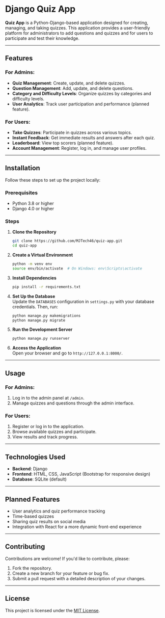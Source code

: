 
# Django Quiz App

**Quiz App** is a Python-Django-based application designed for creating, managing, and taking quizzes. This application provides a user-friendly platform for administrators to add questions and quizzes and for users to participate and test their knowledge.

---

## Features

### For Admins:
- **Quiz Management**: Create, update, and delete quizzes.
- **Question Management**: Add, update, and delete questions.
- **Category and Difficulty Levels**: Organize quizzes by categories and difficulty levels.
- **User Analytics**: Track user participation and performance (planned feature).

### For Users:
- **Take Quizzes**: Participate in quizzes across various topics.
- **Instant Feedback**: Get immediate results and answers after each quiz.
- **Leaderboard**: View top scorers (planned feature).
- **Account Management**: Register, log in, and manage user profiles.

---

## Installation

Follow these steps to set up the project locally:

### Prerequisites
- Python 3.8 or higher
- Django 4.0 or higher

### Steps
1. **Clone the Repository**  
   ```bash
   git clone https://github.com/MJTech46/quiz-app.git
   cd quiz-app
   ```

2. **Create a Virtual Environment**  
   ```bash
   python -m venv env
   source env/bin/activate  # On Windows: env\Scripts\activate
   ```

3. **Install Dependencies**  
   ```bash
   pip install -r requirements.txt
   ```

4. **Set Up the Database**  
   Update the `DATABASES` configuration in `settings.py` with your database credentials. Then, run:  
   ```bash
   python manage.py makemigrations
   python manage.py migrate
   ```

5. **Run the Development Server**  
   ```bash
   python manage.py runserver
   ```

6. **Access the Application**  
   Open your browser and go to `http://127.0.0.1:8000/`.

---

## Usage

### For Admins:
1. Log in to the admin panel at `/admin`.
2. Manage quizzes and questions through the admin interface.

### For Users:
1. Register or log in to the application.
2. Browse available quizzes and participate.
3. View results and track progress.

---

## Technologies Used

- **Backend**: Django  
- **Frontend**: HTML, CSS, JavaScript (Bootstrap for responsive design)  
- **Database**: SQLite (default)   

---

## Planned Features

- User analytics and quiz performance tracking
- Time-based quizzes
- Sharing quiz results on social media
- Integration with React for a more dynamic front-end experience

---

## Contributing

Contributions are welcome! If you'd like to contribute, please:  
1. Fork the repository.  
2. Create a new branch for your feature or bug fix.  
3. Submit a pull request with a detailed description of your changes.

---

## License

This project is licensed under the [MIT License](LICENSE).


